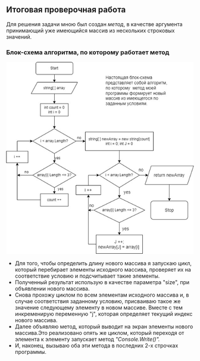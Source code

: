 ## Итоговая проверочная работа
Для решения задачи мною был создан *метод*, в качестве аргумента принимающий уже имеющийся массив из нескольких строковых значений.
### Блок-схема алгоритма, по которому работает метод 
![Блок-схема](блок-схема.jpg)

* Для того, чтобы определить длину нового массива я запускаю цикл, который перебирает элементы исходного массива, проверяет их на соответствие условию
и подсчитывает такие элементы.
 * Полученный результат использую в качестве параметра "size", при объявлении нового массива. 
 * Снова прохожу циклом
по всем элементам исходного массива и, в случае соответствия заданному условию, присваиваю такое же значение следующему элементу в новом массиве.
Вместе с тем инкременирую переменную "j", которая определяет текущий индекс нового массива.
* Далее объявляю метод, который выводит на экран элементы нового массива.Это реализовано опять же циклом, который переходя от элемента к элементу запускает метод *"Console.Write()".*
* И, наконец, вызываю оба эти метода в последних 2-х строчках программы.
